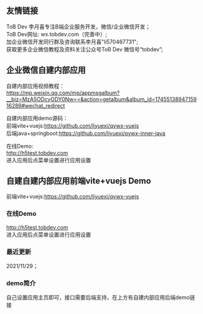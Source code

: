 ## 友情链接
ToB Dev 李月喜专注B端企业服务开发，微信/企业微信开发；       
ToB Dev网址: wx.tobdev.com（完善中）;   
加企业微信开发同行群及咨询联系李月喜"li570467731";    
获取更多企业微信教程及资料关注公众号ToB Dev 微信号“tobdev”;  

## 企业微信自建内部应用  
自建内部应用视频教程：    
https://mp.weixin.qq.com/mp/appmsgalbum?__biz=MzA5ODcyODY0Nw==&action=getalbum&album_id=1745513894715916289#wechat_redirect  

自建内部应用demo源码：    
前端vite+vuejs:https://github.com/liyuexi/qywx-vuejs    
后端java+springboot:https://github.com/liyuexi/qywx-inner-java      

在线Demo:  
http://h5test.tobdev.com   
进入应用后点菜单设置进行应用设置

## 自建自建内部应用前端vite+vuejs Demo
前端vite+vuejs:https://github.com/liyuexi/qywx-vuejs  

### 在线Demo
http://h5test.tobdev.com  
进入应用后点菜单设置进行应用设置

### 最近更新  
2021/11/29； 

### demo简介  
自己设置应用主页即可，接口需要后端支持，在上方有自建内部应用后端demo链接
